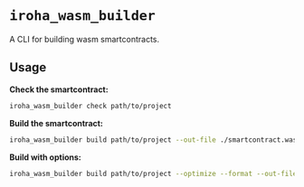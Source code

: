 # `iroha_wasm_builder`

A CLI for building wasm smartcontracts.

## Usage

**Check the smartcontract:**

```bash
iroha_wasm_builder check path/to/project
```

**Build the smartcontract:**

```bash
iroha_wasm_builder build path/to/project --out-file ./smartcontract.wasm
```

**Build with options:**

```bash
iroha_wasm_builder build path/to/project --optimize --format --out-file ./smartcontract.wasm
```
